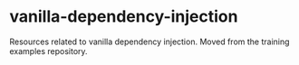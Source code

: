 # vanilla-dependency-injection
Resources related to vanilla dependency injection. Moved from the training examples repository.
